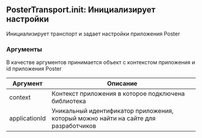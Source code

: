 ## PosterTransport.init: Инициализирует настройки 

Инициализирует транспорт и задает настройки приложения Poster

### Аргументы

В качестве аргументов принимается объект с контекстом приложения и id приложения Poster
    
Аргумент | Описание
-------- | --------
context | Контекст приложения в которое подключена библиотека
applicationId | Уникальный идентификатор приложения, который можно найти на сайте для разработчиков
